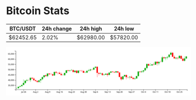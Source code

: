 # Bitcoin Stats

BTC/USDT|24h change|24h high|24h low|
|---|---|---|---|
|$62452.65|2.02%|$62980.00|$57820.00|

<img src="./chart.svg">

